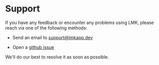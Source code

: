 # Support

If you have any feedback or encounter any problems using LMK, please reach via one of the following methods:

- Send an email to [support@lmkapp.dev](mailto:support@lmkapp.dev)

- Open a [github issue](https://github.com/lmkapp/lmk/issues/new)

We'll do our best to resolve it as soon as possible.
